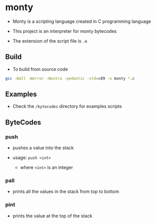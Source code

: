 # monty

- Monty is a scripting language created in C programming language

- This project is an interpreter for monty bytecodes

- The extension of the script file is `.m`

## Build

- To build from source code

```sh
gcc -Wall -Werror -Wextra -pedantic -std=c89 -o monty *.c
```

## Examples

- Check the `/bytecodes` directory for examples scripts

## ByteCodes

### push

- pushes a value into the stack

- usage: `push <int>`
    - where `<int>` is an integer

### pall

- prints all the values in the stack from top to bottom

### pint

- prints the value at the top of the stack

